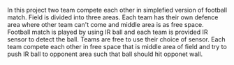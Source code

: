 In this project two team compete each other in simplefied version of football match.
Field is divided into three areas. Each team has their own defence area where other team can't come and middle area is as free space.
Football match is played by using IR ball and each team is provided IR sensor to detect the ball. Teams are free to use their choice
of sensor. 
Each team compete each other in free space that is middle area of field and try to push IR ball to opponent area such that ball should hit 
opponet wall. 

